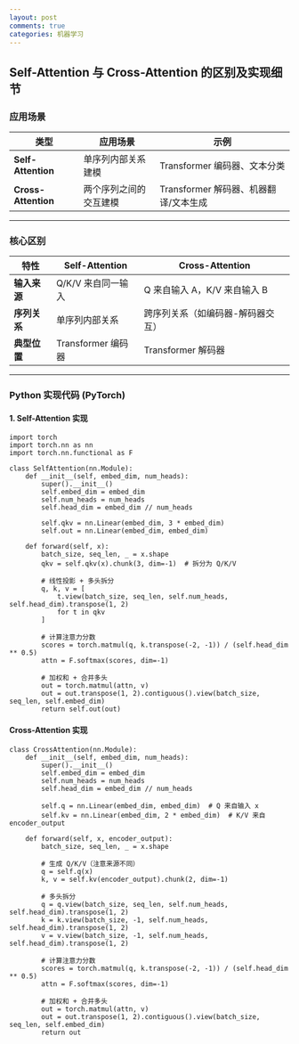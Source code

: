 ```yaml
---
layout: post
comments: true
categories: 机器学习
---
```


## Self-Attention 与 Cross-Attention 的区别及实现细节

### 应用场景

| 类型            | 应用场景                                                                 | 示例                          |
|-----------------|-------------------------------------------------------------------------|-----------------------------|
| **Self-Attention**  | 单序列内部关系建模                                                      | Transformer 编码器、文本分类       |
| **Cross-Attention** | 两个序列之间的交互建模                                                  | Transformer 解码器、机器翻译/文本生成 |

---

### 核心区别

| 特性               | Self-Attention                          | Cross-Attention                          |
|--------------------|-----------------------------------------|------------------------------------------|
| **输入来源**       | Q/K/V 来自同一输入                      | Q 来自输入 A，K/V 来自输入 B               |
| **序列关系**       | 单序列内部关系                          | 跨序列关系（如编码器-解码器交互）             |
| **典型位置**       | Transformer 编码器                      | Transformer 解码器                        |

---

### Python 实现代码 (PyTorch)

#### 1. Self-Attention 实现

```
import torch
import torch.nn as nn
import torch.nn.functional as F

class SelfAttention(nn.Module):
    def __init__(self, embed_dim, num_heads):
        super().__init__()
        self.embed_dim = embed_dim
        self.num_heads = num_heads
        self.head_dim = embed_dim // num_heads

        self.qkv = nn.Linear(embed_dim, 3 * embed_dim)
        self.out = nn.Linear(embed_dim, embed_dim)

    def forward(self, x):
        batch_size, seq_len, _ = x.shape
        qkv = self.qkv(x).chunk(3, dim=-1)  # 拆分为 Q/K/V
        
        # 线性投影 + 多头拆分
        q, k, v = [ 
            t.view(batch_size, seq_len, self.num_heads, self.head_dim).transpose(1, 2)
            for t in qkv
        ]

        # 计算注意力分数
        scores = torch.matmul(q, k.transpose(-2, -1)) / (self.head_dim ** 0.5)
        attn = F.softmax(scores, dim=-1)
        
        # 加权和 + 合并多头
        out = torch.matmul(attn, v)
        out = out.transpose(1, 2).contiguous().view(batch_size, seq_len, self.embed_dim)
        return self.out(out)
```

#### Cross-Attention 实现

```
class CrossAttention(nn.Module):
    def __init__(self, embed_dim, num_heads):
        super().__init__()
        self.embed_dim = embed_dim
        self.num_heads = num_heads
        self.head_dim = embed_dim // num_heads

        self.q = nn.Linear(embed_dim, embed_dim)  # Q 来自输入 x
        self.kv = nn.Linear(embed_dim, 2 * embed_dim)  # K/V 来自 encoder_output

    def forward(self, x, encoder_output):
        batch_size, seq_len, _ = x.shape
        
        # 生成 Q/K/V（注意来源不同）
        q = self.q(x)
        k, v = self.kv(encoder_output).chunk(2, dim=-1)

        # 多头拆分
        q = q.view(batch_size, seq_len, self.num_heads, self.head_dim).transpose(1, 2)
        k = k.view(batch_size, -1, self.num_heads, self.head_dim).transpose(1, 2)
        v = v.view(batch_size, -1, self.num_heads, self.head_dim).transpose(1, 2)

        # 计算注意力分数
        scores = torch.matmul(q, k.transpose(-2, -1)) / (self.head_dim ** 0.5)
        attn = F.softmax(scores, dim=-1)
        
        # 加权和 + 合并多头
        out = torch.matmul(attn, v)
        out = out.transpose(1, 2).contiguous().view(batch_size, seq_len, self.embed_dim)
        return out
```